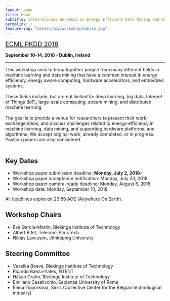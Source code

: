 ```yaml
---
layout: page
title: Home
subtitle: International Workshop on Energy Efficient Data Mining and Knowledge Discovery
permalink: /
feature-img: "assets/img/workshop/dublin.jpg"
---
```


<span style="color: #000000;font-size: 15pt; "><a href="http://www.ecmlpkdd2018.org/" target="_blank" rel="noopener">ECML PKDD 2018</a>

**September 10-14, 2018 - Dublin, Ireland**
<hr>

This workshop aims to bring together people from many different fields
in machine learning and data mining that have a common interest in
energy efficiency, energy aware computing, hardware accelerators,
and embedded systems.<br />
<br />
These fields include, but are not limited to: deep learning,
big data, Internet of Things (IoT), large-scale computing,
stream mining, and distributed machine learning.<br />
<br />
The goal is to provide a venue for researchers to present their work,
exchange ideas, and discuss challenges related to energy-efficiency 
in machine learning, data mining, and supporting hardware platforms, 
and algorithms.
We accept original work, already completed, or in progress.
Position papers are also considered.
<br /><br />

## Key Dates
 * Workshop paper submission deadline: <strong>Monday, July 2, 2018</strong><
 * Workshop paper acceptance notification: Monday, July 23, 2018
 * Workshop paper camera-ready deadline: Monday, August 6, 2018
 * Workshop date: Monday, September 10, 2018 

All deadlines expire on 23:59 AOE (Anywhere On Earth).


## Workshop Chairs

* Eva García-Martín, Blekinge Institute of Technology
* Albert Bifet, Telecom-ParisTech
* Niklas Lavesson, Jönköping University
 
## Steering Committee

* Veselka Boeva,  Blekinge Institute of Technology
* Ricardo Baeza-Yates, NTENT
* Håkan Grahn, Blekinge Institute of Technology
* Emiliano Casalicchio, Sapienza University of Rome
* Elena Tsiporkova, Sirris (Collective Center for the Belgian technological industry)
